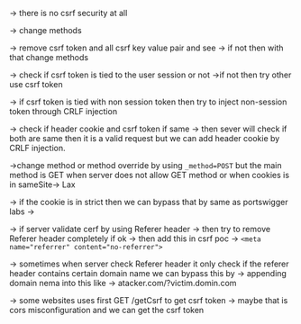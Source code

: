 -> there is no csrf security at all

-> change methods 

-> remove csrf token and all csrf key value pair and see -> if not then with that change methods

-> check if csrf token is tied to the user session or not ->if not then try other use csrf token

-> if csrf token is tied with non session token then try to inject non-session token through CRLF injection

-> check if header cookie and csrf token if same -> then sever will check if both are same then it is a valid request but we can add header cookie by CRLF injection.

->change method or method override by using `_method=POST` but the main method is GET when server does not allow GET method or when cookies is in sameSite-> Lax

-> if the cookie is in strict then we can bypass that by same as portswigger labs -> 

-> if server validate cerf by using Referer header -> then try to remove Referer header completely if ok -> then add this in csrf poc -> `<meta name="referrer" content="no-referrer">`

-> sometimes when server check Referer header it only check if the referer header contains certain domain name we can bypass this by -> appending domain nema into this like -> atacker.com/?victim.domin.com

-> some websites uses first GET /getCsrf to get csrf token -> maybe that is cors misconfiguration and we can get the csrf token